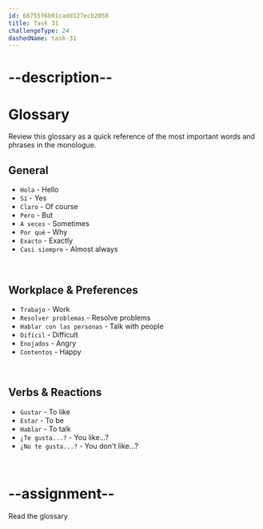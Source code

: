 ```yaml
---
id: 68755f6b01cadd127ecb2058
title: Task 31
challengeType: 24
dashedName: task-31
---
```


<!-- GLOSSARY -->

# --description--

# Glossary

Review this glossary as a quick reference of the most important words and phrases in the monologue.

## General

- `Hola` - Hello
- `Sí` - Yes
- `Claro` - Of course
- `Pero` - But
- `A veces` - Sometimes
- `Por qué` - Why
- `Exacto` - Exactly
- `Casi siempre` - Almost always

<br>

## Workplace & Preferences

- `Trabajo` - Work
- `Resolver problemas` - Resolve problems
- `Hablar con las personas` - Talk with people
- `Difícil` - Difficult
- `Enojados` - Angry
- `Contentos` - Happy

<br>

## Verbs & Reactions

- `Gustar` - To like
- `Estar` - To be
- `Hablar` - To talk
- `¿Te gusta...?` - You like...?
- `¿No te gusta...?` - You don't like...?

<br>

# --assignment--

Read the glossary
